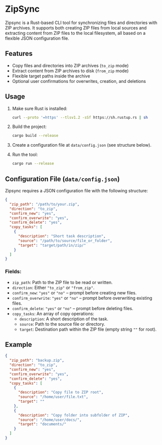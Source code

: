 # ZipSync

Zipsync is a Rust-based CLI tool for synchronizing files and directories with ZIP archives. It supports both creating ZIP files from local sources and extracting content from ZIP files to the local filesystem, all based on a flexible JSON configuration file.

## Features

- Copy files and directories into ZIP archives (`to_zip` mode)
- Extract content from ZIP archives to disk (`from_zip` mode)
- Flexible target paths inside the archive
- Optional user confirmations for overwrites, creation, and deletions

## Usage

1. Make sure Rust is installed:
   ```bash
   curl --proto '=https' --tlsv1.2 -sSf https://sh.rustup.rs | sh
   ```

2. Build the project:
   ```bash
   cargo build --release
   ```

3. Create a configuration file at `data/config.json` (see structure below).

4. Run the tool:
   ```bash
   cargo run --release
   ```

## Configuration File (`data/config.json`)

Zipsync requires a JSON configuration file with the following structure:

```json
{
  "zip_path": "/path/to/your.zip",
  "direction": "to_zip",
  "confirm_new": "yes",
  "confirm_overwrite": "yes",
  "confirm_delete": "yes",
  "copy_tasks": [
    {
      "description": "Short task description",
      "source": "/path/to/source/file_or_folder",
      "target": "target/path/in/zip/"
    }
  ]
}
```

### Fields:

- `zip_path`: Path to the ZIP file to be read or written.
- `direction`: Either `"to_zip"` or `"from_zip"`.
- `confirm_new`: `"yes"` or `"no"` – prompt before creating new files.
- `confirm_overwrite`: `"yes"` or `"no"` – prompt before overwriting existing files.
- `confirm_delete`: `"yes"` or `"no"` – prompt before deleting files.
- `copy_tasks`: An array of copy operations:
  - `description`: A short description of the task.
  - `source`: Path to the source file or directory.
  - `target`: Destination path within the ZIP file (empty string `""` for root).

## Example

```json
{
  "zip_path": "backup.zip",
  "direction": "to_zip",
  "confirm_new": "yes",
  "confirm_overwrite": "yes",
  "confirm_delete": "yes",
  "copy_tasks": [
    {
      "description": "Copy file to ZIP root",
      "source": "/home/user/file.txt",
      "target": ""
    },
    {
      "description": "Copy folder into subfolder of ZIP",
      "source": "/home/user/docs/",
      "target": "documents/"
    }
  ]
}
```
